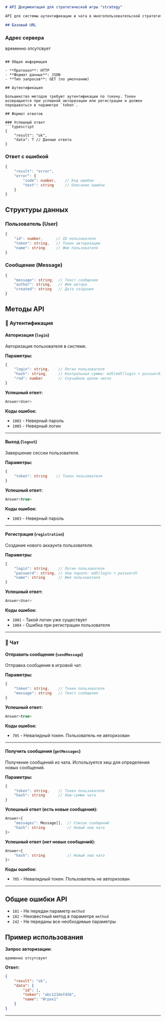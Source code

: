 ```markdown
# API Документация для стратегической игры "strategy"

API для системы аутентификации и чата в многопользовательской стратегической игре.

## Базовый URL

```
###  Адрес сервера
временно отсутсвует
```

## Общая информация

- **Протокол**: HTTP
- **Формат данных**: JSON
- **Тип запросов**: GET (по умолчанию)

## Аутентификация

Большинство методов требуют аутентификации по токену. Токен возвращается при успешной авторизации или регистрации и должен передаваться в параметре `token`.

## Формат ответов

### Успешный ответ
```typescript
{
    "result": "ok",
    "data": T // Данные ответа
}
```

### Ответ с ошибкой
```typescript
{
    "result": "error",
    "error": {
        "code": number,    // Код ошибки
        "text": string     // Описание ошибки
    }
}
```

## Структуры данных

### Пользователь (User)
```typescript
{
    "id": number,      // ID пользователя
    "token": string,   // Токен авторизации
    "name": string     // Имя пользователя
}
```

### Сообщение (Message)
```typescript
{
    "message": string,  // Текст сообщения
    "author": string,   // Имя автора
    "created": string   // Дата создания
}
```

## Методы API

### 🔐 Аутентификация

#### Авторизация (`login`)

Авторизация пользователя в системе.

**Параметры:**
```typescript
{
    "login": string,    // Логин пользователя
    "hash": string,     // Контрольная сумма: md5(md5(login + password) + rnd)
    "rnd": number       // Случайное целое число
}
```

**Успешный ответ:**
```typescript
Answer<User>
```

**Коды ошибок:**
- `1002` - Неверный пароль
- `1005` - Неверный логин

---

#### Выход (`logout`)

Завершение сессии пользователя.

**Параметры:**
```typescript
{
    "token": string    // Токен пользователя
}
```

**Успешный ответ:**
```typescript
Answer<true>
```

**Коды ошибок:**
- `1003` - Неверный пароль

---

#### Регистрация (`registration`)

Создание нового аккаунта пользователя.

**Параметры:**
```typescript
{
    "login": string,    // Логин пользователя
    "password": string, // Хеш пароля: md5(login + password)
    "name": string      // Имя пользователя
}
```

**Успешный ответ:**
```typescript
Answer<User>
```

**Коды ошибок:**
- `1001` - Такой логин уже существует
- `1004` - Ошибка при регистрации пользователя

---

### 💬 Чат

#### Отправить сообщение (`sendMessage`)

Отправка сообщения в игровой чат.

**Параметры:**
```typescript
{
    "token": string,    // Токен пользователя
    "message": string   // Текст сообщения
}
```

**Успешный ответ:**
```typescript
Answer<true>
```

**Коды ошибок:**
- `705` - Невалидный токен. Пользователь не авторизован

---

#### Получить сообщения (`getMessages`)

Получение сообщений из чата. Используется хеш для определения новых сообщений.

**Параметры:**
```typescript
{
    "token": string,    // Токен пользователя
    "hash": string      // Хеш-сумма чата
}
```

**Успешный ответ (есть новые сообщения):**
```typescript
Answer<{
    "messages": Message[],  // Список сообщений
    "hash": string          // Новый хеш чата
}>
```

**Успешный ответ (нет новых сообщений):**
```typescript
Answer<{
    "hash": string          // Новый хеш чата
}>
```

**Коды ошибок:**
- `705` - Невалидный токен. Пользователь не авторизован

---

## Общие ошибки API

- `101` - Не передан параметр `method`
- `102` - Неизвестный метод в параметре `method`
- `242` - Не переданы все необходимые параметры

## Пример использования

**Запрос авторизации:**
```
временно отсутсвует
```

**Ответ:**
```json
{
    "result": "ok",
    "data": {
        "id": 1,
        "token": "abc123def456",
        "name": "Игрок1"
    }
}
```

---

